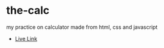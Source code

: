 # the-calc
my practice on calculator made from html, css and javascript
- [Live Link](https://marianellag1.github.io/the-calc/)